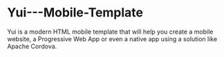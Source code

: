 # Yui---Mobile-Template
Yui is a modern HTML mobile template that will help you create a mobile website, a Progressive Web App or even a native app using a solution like Apache Cordova.

